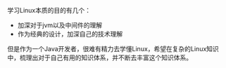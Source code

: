 学习Linux本质的目的有几个：
* 加深对于jvm以及中间件的理解
* 作为经典的设计，加深自己的技术理解

但是作为一个Java开发者，很难有精力去学懂Linux，希望在复杂的Linux知识中，梳理出对于自己有用的知识体系，并不断去丰富这个知识体系。